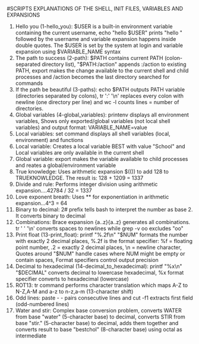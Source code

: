 #SCRIPTS EXPLANATIONS OF THE SHELL, INIT FILES, VARIABLES AND EXPANSIONS



1. Hello you (1-hello_you): $USER is a built-in environment variable containing the current username, echo "hello $USER" prints "hello " followed by the username and variable expansion happens inside double quotes. The $USER is set by the system at login and variable expansion using $VARIABLE_NAME syntax
2. The path to success (2-path): $PATH contains current PATH (colon-separated directory list), "$PATH:/action" appends :/action to existing PATH, export makes the change available to the current shell and child processes and /action becomes the last directory searched for commands
3. If the path be beautiful (3-paths): echo $PATH outputs PATH variable (directories separated by colons), tr ':' '\n' replaces every colon with newline (one directory per line) and wc -l counts lines = number of directories.
4. Global variables (4-global_variables): printenv displays all environment variables, Shows only exported/global variables (not local shell variables) and output format: VARIABLE_NAME=value
5. Local variables: set command displays all shell variables (local, environment) and functions
6. Local variable: Creates a local variable BEST with value "School" and Local variables are only available in the current shell
7. Global variable: export makes the variable available to child processes and reates a global/environment variable
8. True knowledge: Uses arithmetic expansion $(()) to add 128 to TRUEKNOWLEDGE. The result is: 128 + 1209 = 1337
9. Divide and rule: Performs integer division using arithmetic expansion….42784 / 32 = 1337
10. Love exponent breath: Uses ** for exponentiation in arithmetic expansion…4^3 = 64
11. Binary to decimal: 2# prefix tells bash to interpret the number as base 2. It converts binary to decimal
12. Combinations: Brace expansion {a..z}{a..z} generates all combinations. tr ' ' '\n' converts spaces to newlines while grep -v oo excludes "oo"
13. Print float (13-print_float): printf "%.2f\n" "$NUM" formats the number with exactly 2 decimal places, %.2f is the format specifier: %f = floating point number, .2 = exactly 2 decimal places, \n = newline character, Quotes around "$NUM" handle cases where NUM might be empty or contain spaces, Format specifiers control output precision
14. Decimal to hexadecimal (14-decimal_to_hexadecimal): printf "%x\n" "$DECIMAL" converts decimal to lowercase hexadecimal, %x format specifier converts to hexadecimal (lowercase)
15. ROT13: tr command performs character translation which maps A-Z to N-Z,A-M and a-z to n-z,a-m (13-character shift)
16. Odd lines: paste - - pairs consecutive lines and cut -f1 extracts first field (odd-numbered lines)
17. Water and stir: Complex base conversion problem, converts WATER from base "water" (5-character base) to decimal, converts STIR from base "stir." (5-character base) to decimal, adds them together and converts result to base "bestchol" (8-character base) using octal as intermediate
